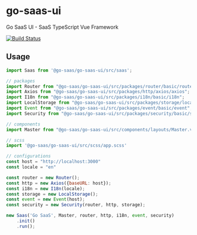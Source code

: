 # go-saas-ui

Go SaaS UI - SaaS TypeScript Vue Framework

[![Build Status](https://ci.loeffel.io/api/badges/go-saas/go-saas-ui/status.svg)](https://ci.loeffel.io/go-saas/go-saas-ui)

## Usage

```javascript
import Saas from '@go-saas/go-saas-ui/src/saas';

// packages
import Router from "@go-saas/go-saas-ui/src/packages/router/basic/router";
import Axios from "@go-saas/go-saas-ui/src/packages/http/axios/axios";
import I18n from "@go-saas/go-saas-ui/src/packages/i18n/basic/i18n";
import LocalStorage from "@go-saas/go-saas-ui/src/packages/storage/local-storage/local-storage";
import Event from "@go-saas/go-saas-ui/src/packages/event/basic/event";
import Security from "@go-saas/go-saas-ui/src/packages/security/basic/security";

// components
import Master from "@go-saas/go-saas-ui/src/components/layouts/Master.vue";

// scss
import '@go-saas/go-saas-ui/src/scss/app.scss'

// configurations
const host = "http://localhost:3000"
const locale = "en"

const router = new Router();
const http = new Axios({baseURL: host});
const i18n = new I18n(locale);
const storage = new LocalStorage();
const event = new Event(host);
const security = new Security(router, http, storage);

new Saas('Go SaaS', Master, router, http, i18n, event, security)
    .init()
    .run();
```

